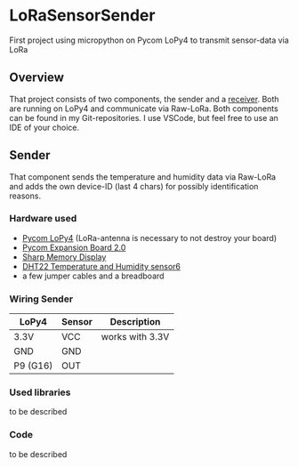 # LoRaSensorSender
First project using micropython on Pycom LoPy4 to transmit sensor-data via LoRa

## Overview
That project consists of two components, the sender and a [receiver](https://github.com/worstcasebc/LoRaSensorReceiver). Both are running on LoPy4 and communicate via Raw-LoRa. Both components can be found in my Git-repositories. I use VSCode, but feel free to use an IDE of your choice.

## Sender
That component sends the temperature and humidity data via Raw-LoRa and adds the own device-ID (last 4 chars) for possibly identification reasons.

### Hardware used
* [Pycom LoPy4](https://pycom.io/product/lopy4/) (LoRa-antenna is necessary to not destroy your board)
* [Pycom Expansion Board 2.0](https://pycom.io/product/expansion-board-3-0/)
* [Sharp Memory Display](https://www.exp-tech.de/displays/lcd/5090/sharp-memory-display-breakout-1.3-96x96-silver-monochrome)
* [DHT22 Temperature and Humidity sensor6](https://www.exp-tech.de/sensoren/temperatur/7784/dht22-am2302-feuchtigkeits-und-temperatursensor)
* a few jumper cables and a breadboard

### Wiring Sender
|LoPy4          |Sensor         |Description                            |
| ------------- | ------------- | ------------------------------------- |
| 3.3V          | VCC           | works with 3.3V                       |
| GND           | GND           |                                       |
| P9  (G16)     | OUT           |                                       |


### Used libraries
to be described

### Code
to be described
